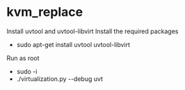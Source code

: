 # kvm_replace

Install uvtool and uvtool-libvirt
Install the required packages
- sudo apt-get install uvtool uvtool-libvirt

Run as root
-  sudo -i
-  ./virtualization.py --debug uvt

